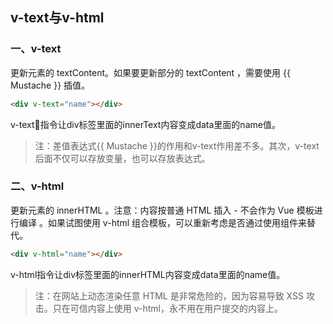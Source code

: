 
## v-text与v-html

### 一、v-text

更新元素的 textContent。如果要更新部分的 textContent ，需要使用 {{ Mustache }} 插值。

```HTML
<div v-text="name"></div>
```

v-text指令让div标签里面的innerText内容变成data里面的name值。

> 注：差值表达式{{ Mustache }}的作用和v-text作用差不多。其次，v-text后面不仅可以存放变量，也可以存放表达式。

### 二、v-html

更新元素的 innerHTML 。注意：内容按普通 HTML 插入 - 不会作为 Vue 模板进行编译 。如果试图使用 v-html 组合模板，可以重新考虑是否通过使用组件来替代。

```HTML
<div v-html="name"></div>
```

v-html指令让div标签里面的innerHTML内容变成data里面的name值。

> 注：在网站上动态渲染任意 HTML 是非常危险的，因为容易导致 XSS 攻击。只在可信内容上使用 v-html，永不用在用户提交的内容上。